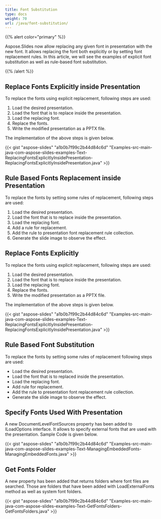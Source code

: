 ```yaml
---
title: Font Substitution
type: docs
weight: 70
url: /java/font-substitution/
---
```



{{% alert color="primary" %}} 

Aspose.Slides now allow replacing any given font in presentation with the new font. It allows replacing the font both explicitly or by setting font replacement rules. In this article, we will see the examples of explicit font substitution as well as rule-based font substitution.

{{% /alert %}} 

## **Replace Fonts Explicitly inside Presentation**
To replace the fonts using explicit replacement, following steps are used:

1. Load the desired presentation.
1. Load the font that is to replace inside the presentation.
1. Load the replacing font.
1. Replace the fonts.
1. Write the modified presentation as a PPTX file.

The implementation of the above steps is given below.

{{< gist "aspose-slides" "a1b0b7f99c2b44d84c6d" "Examples-src-main-java-com-aspose-slides-examples-Text-ReplacingFontsExplicitlyInsidePresentation-ReplacingFontsExplicitlyInsidePresentation.java" >}}
## **Rule Based Fonts Replacement inside Presentation**
To replace the fonts by setting some rules of replacement, following steps are used:

1. Load the desired presentation.
1. Load the font that is to replace inside the presentation.
1. Load the replacing font.
1. Add a rule for replacement.
1. Add the rule to presentation font replacement rule collection.
1. Generate the slide image to observe the effect.

## **Replace Fonts Explicitly**
To replace the fonts using explicit replacement, following steps are used:

1. Load the desired presentation.
1. Load the font that is to replace inside the presentation.
1. Load the replacing font.
1. Replace the fonts.
1. Write the modified presentation as a PPTX file.

The implementation of the above steps is given below.

{{< gist "aspose-slides" "a1b0b7f99c2b44d84c6d" "Examples-src-main-java-com-aspose-slides-examples-Text-ReplacingFontsExplicitlyInsidePresentation-ReplacingFontsExplicitlyInsidePresentation.java" >}}

## **Rule Based Font Substitution**
To replace the fonts by setting some rules of replacement following steps are used:

- Load the desired presentation.
- Load the font that is to replaced inside the presentation.
- Load the replacing font.
- Add rule for replacement.
- Add the rule to presentation font replacement rule collection.
- Generate the slide image to observe the effect.

## **Specify Fonts Used With Presentation**
A new DocumentLevelFontSources property has been added to ILoadOptions interface. It allows to specify external fonts that are used with the presentation. Sample Code is given below.

{{< gist "aspose-slides" "a1b0b7f99c2b44d84c6d" "Examples-src-main-java-com-aspose-slides-examples-Text-ManagingEmbeddedFonts-ManagingEmbeddedFonts.java" >}}


## **Get Fonts Folder**
A new property has been added that returns folders where font files are searched. Those are folders that have been added with LoadExternalFonts method as well as system font folders.

{{< gist "aspose-slides" "a1b0b7f99c2b44d84c6d" "Examples-src-main-java-com-aspose-slides-examples-Text-GetFontsFolders-GetFontsFolders.java" >}}

